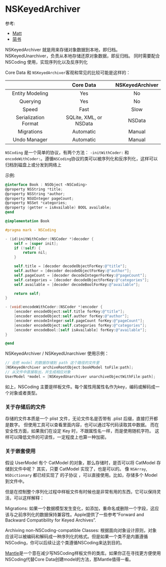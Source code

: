 # NSKeyedArchiver

参考: 

- [Matt](https://nshipster.cn/nscoding/)
- [简书](https://www.jianshu.com/p/5ee858da24e8)

NSKeyedArchiver 就是用来存储对象数据到本地，即归档。
NSKeyedUnarchiver，负责从本地存储还原对象数据，即反归档。
同时需要配合 NSCoding 使用，实现序列化以及反序列化

Core Data 和 `NSKeyedArchiver`客观和常见的比较可能是这样的：

|                      |       Core Data        | NSKeyedArchiver |
| :------------------: | :--------------------: | :-------------: |
|   Entity Modeling    |          Yes           |       No        |
|       Querying       |          Yes           |       No        |
|        Speed         |          Fast          |      Slow       |
| Serialization Format | SQLite, XML, or NSData |     NSData      |
|      Migrations      |       Automatic        |     Manual      |
|     Undo Manager     |       Automatic        |     Manual      |

`NSCoding` 是一个简单的协议，有两个方法： `-initWithCoder:` 和 `encodeWithCoder:`。遵循`NSCoding`协议的类可以被序列化和反序列化，这样可以归档到磁盘上或分发到网络上

示例:  

```objective-c
@interface Book : NSObject <NSCoding>
@property NSString *title;
@property NSString *author;
@property NSUInteger pageCount;
@property NSSet *categories;
@property (getter = isAvailable) BOOL available;
@end

@implementation Book

#pragma mark - NSCoding

- (id)initWithCoder:(NSCoder *)decoder {
    self = [super init];
    if (!self) {
        return nil;
    }

    self.title = [decoder decodeObjectForKey:@"title"];
    self.author = [decoder decodeObjectForKey:@"author"];
    self.pageCount = [decoder decodeIntegerForKey:@"pageCount"];
    self.categories = [decoder decodeObjectForKey:@"categories"];
    self.available = [decoder decodeBoolForKey:@"available"];

    return self;
}

- (void)encodeWithCoder:(NSCoder *)encoder {
    [encoder encodeObject:self.title forKey:@"title"];
    [encoder encodeObject:self.author forKey:@"author"];
    [encoder encodeInteger:self.pageCount forKey:@"pageCount"];
    [encoder encodeObject:self.categories forKey:@"categories"];
    [encoder encodeBool:[self isAvailable] forKey:@"available"];
}

@end
```

NSKeyedArchiver / NSKeyedUnarchiver 使用示例：

```objective-c
// 会把 model 的数据存储到 path 这个路径的文件里
[NSKeyedArchiver archiveRootObject:bookModel toFile:path]; 
// 从文件中直接取出，并生成相应对象
UserModel *model = [NSKeyedUnarchiver unarchiveObjectWithFile:path];
```

如上，NSCoding 主要是样板文件。每个属性用属性名作为key，编码或解码成一个对象或者类型。

### 关于存储后的文件

存储的文件本质是一个 plist 文件，无论文件名是否带有 .plist 后缀，直接打开都是数字。
但使用工具可以查看里面内容，也可以通过写代码读取其中数据。
而在安全性方面，如果我们在设定 Key 时，不跟属性名一样，而是使用随机字符。
这样可以降低文件的可读性，一定程度上也算一种加密。

### 关于嵌套使用

假设 UserModel 有个 CatModel 的对象，那么存储时，是否可以将 CatModel 存储到文件中呢？
其实，只要 CatModel 实现了<NSCoding>，也是可以的。
像 `NSArray`, `NSDictionary` 都已经实现了 <NSCoding> 的子协议 <NSSecureCoding>，可以直接使用。比如，存储多个 Model 到文件中。

但是在控制整个序列化过程中样板文件有时候也是非常有用的东西，它可以保持灵活，可以这样解释：

Migrations: 如果一个数据模型发生变化，如添加，重命名或删除一个字段，这应该与之前序列化的数据保持兼容性。Apple提供了一些参考“Forward and Backward Compatibility for Keyed Archives”.

Archiving non-NSCoding-compatible Classes: 根据面向对象设计原则，对象应该可以被编码和解码成一种序列化的格式。但是如果一个类不是内置遵循NSCoding，你可以后续让这个类遵循NSCoding来达到目的。

[Mantle](https://github.com/Mantle/Mantle)是一个意在减少写NSCoding样板文件的类库。如果你正在寻找更方便使用NSCoding代替Core Data创建model的方法，那Mantle值得一看。 

